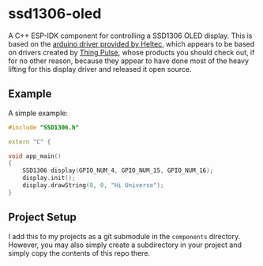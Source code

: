 # ssd1306-oled

A C++ ESP-IDK component for controlling a SSD1306 OLED display. This is based on the [arduino driver provided by Heltec](https://github.com/HelTecAutomation/Heltec_ESP32), which appears to be based on drivers created by [Thing Pulse](https://thingpulse.com), whose products you should check out, if for no other reason, because they appear to have done most of the heavy lifting for this display driver and released it open source.

## Example

A simple example:

```C++
#include "SSD1306.h"

extern "C" {

void app_main()
{
    SSD1306 display(GPIO_NUM_4, GPIO_NUM_15, GPIO_NUM_16);
    display.init();
    display.drawString(0, 0, "Hi Universe");
}
```

## Project Setup

I add this to my projects as a git submodule in the `components` directory. However, you may also simply create a subdirectory in your project and simply copy the contents of this repo there. 
